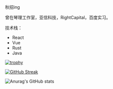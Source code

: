 秋招ing

曾在琴理工作室，亚信科技，RightCapital，百度实习。

技术栈：

- React
- Vue
- Rust
- Java

[![trophy](https://github-profile-trophy.vercel.app/?username=Polaris-6625&theme=onedark)](https://github.com/ryo-ma/github-profile-trophy)

[![GitHub Streak](https://github-readme-streak-stats.herokuapp.com/?user=Polaris-6625)](https://git.io/streak-stats)

![Anurag's GitHub stats](https://github-readme-stats.vercel.app/api?username=Polaris-6625&show_icons=true&theme=radical)
